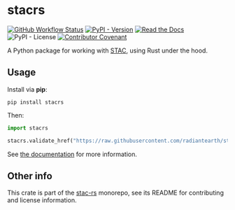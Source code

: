 # stacrs

[![GitHub Workflow Status](https://img.shields.io/github/actions/workflow/status/stac-utils/stac-rs/ci.yml?branch=main&style=for-the-badge)](https://github.com/stac-utils/stac-rs/actions/workflows/ci.yml)
[![PyPI - Version](https://img.shields.io/pypi/v/stacrs?style=for-the-badge)](https://pypi.org/project/stacrs)
[![Read the Docs](https://img.shields.io/readthedocs/stacrs?style=for-the-badge)](https://stacrs.readthedocs.io/)
![PyPI - License](https://img.shields.io/pypi/l/stacrs?style=for-the-badge)
[![Contributor Covenant](https://img.shields.io/badge/Contributor%20Covenant-2.1-4baaaa.svg?style=for-the-badge)](./CODE_OF_CONDUCT)

A Python package for working with [STAC](https://stacspec.org/), using Rust under the hood.

## Usage

Install via **pip**:

```shell
pip install stacrs
```

Then:

```python
import stacrs

stacrs.validate_href("https://raw.githubusercontent.com/radiantearth/stac-spec/v1.0.0/examples/simple-item.json")
```

See [the documentation](https://stacrs.readthedocs.io/) for more information.

## Other info

This crate is part of the [stac-rs](https://github.com/stac-utils/stac-rs) monorepo, see its README for contributing and license information.
